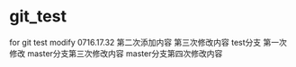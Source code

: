 # git_test
for git test
modify 0716.17.32
第二次添加内容
第三次修改内容
test分支 第一次修改
master分支第三次修改内容
master分支第四次修改内容
